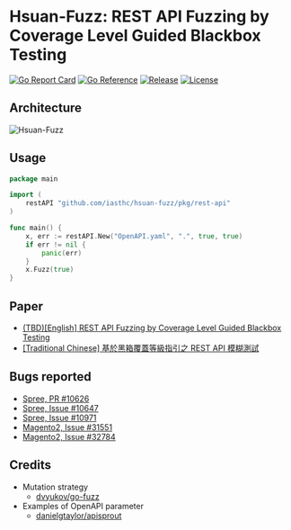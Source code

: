 # Hsuan-Fuzz: REST API Fuzzing by Coverage Level Guided Blackbox Testing

[![Go Report Card](https://goreportcard.com/badge/github.com/iasthc/hsuan-fuzz?style=flat-square)](https://goreportcard.com/report/github.com/iasthc/hsuan-fuzz)
[![Go Reference](https://pkg.go.dev/badge/github.com/iasthc/hsuan-fuzz.svg)](https://pkg.go.dev/github.com/iasthc/hsuan-fuzz)
[![Release](https://img.shields.io/github/release/iasthc/hsuan-fuzz.svg?style=flat-square)](https://github.com/iasthc/hsuan-fuzz/releases/latest)
[![License](https://img.shields.io/badge/License-Apache%202.0-blue.svg?style=flat-square)](https://github.com/iasthc/hsuan-fuzz/blob/main/LICENSE)

## Architecture
![Hsuan-Fuzz](https://user-images.githubusercontent.com/40525303/120344632-57908b00-c32c-11eb-8d36-ffdcb2c8f199.png)

## Usage
```go
package main

import (
    restAPI "github.com/iasthc/hsuan-fuzz/pkg/rest-api"
)

func main() {
    x, err := restAPI.New("OpenAPI.yaml", ".", true, true)
    if err != nil {
        panic(err)
    }
    x.Fuzz(true)
}
```

## Paper
- [(TBD)[English] REST API Fuzzing by Coverage Level Guided Blackbox Testing]()
- [[Traditional Chinese] 基於黑箱覆蓋等級指引之 REST API 模糊測試](https://hdl.handle.net/11296/yhymz5)

## Bugs reported
- [Spree, PR \#10626](https://github.com/spree/spree/pull/10626)
- [Spree, Issue \#10647](https://github.com/spree/spree/issues/10647)
- [Spree, Issue \#10971](https://github.com/spree/spree/issues/10971)
- [Magento2, Issue \#31551](https://github.com/magento/magento2/issues/31551)
- [Magento2, Issue \#32784](https://github.com/magento/magento2/issues/32784)

## Credits
- Mutation strategy
    - [dvyukov/go-fuzz](https://github.com/dvyukov/go-fuzz)
- Examples of OpenAPI parameter
    - [danielgtaylor/apisprout](https://github.com/danielgtaylor/apisprout)
